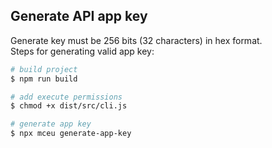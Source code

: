 
## Generate API  app key
Generate key must be 256 bits (32 characters) in hex format.<br>
Steps for generating valid app key:

```bash
# build project
$ npm run build

# add execute permissions
$ chmod +x dist/src/cli.js

# generate app key
$ npx mceu generate-app-key
```


